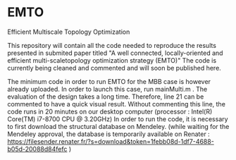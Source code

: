 # EMTO
Efficient Multiscale Topology Optimization

This repository will contain all the code needed to reproduce the results presented in submited paper titled "A well connected, locally-oriented and efficient multi-scaletopology optimization strategy (EMTO)"
The code is currently being cleaned and commented and will soon be published here.

The minimum code in order to run EMTO for the MBB case is however already uploaded. In order to launch this case, run mainMulti.m . The evaluation of the design takes a long time. Therefore, line 21 can be commented to have a quick visual result. Without commenting this line, the code runs in 20 minutes on our desktop computer (processor : Intel(R) Core(TM) i7-8700 CPU @ 3.20GHz)
In order to run the code, it is necessary to first download the structural database on Mendeley. (while waiting for the Mendeley approval, the database is temporarily available on Renater : https://filesender.renater.fr/?s=download&token=1febb08d-1df7-4688-b05d-20088d84fefc )
